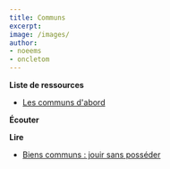 ```yaml
---
title: Communs
excerpt:
image: /images/
author:
- noeems
- oncletom
---
```

**Liste de ressources**
* [Les communs d'abord](http://www.les-communs-dabord.org/qui-sommes-nous/)

**Écouter**

**Lire**
* [Biens communs : jouir sans posséder](https://mobile.lemonde.fr/idees/article/2018/06/21/biens-communs-jouir-sans-posseder_5318960_3232.html?xtref=https://t.co/K2qlGKBpUu)
